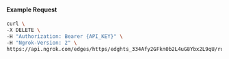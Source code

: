 <!-- Code generated for API Clients. DO NOT EDIT. -->

#### Example Request

```bash
curl \
-X DELETE \
-H "Authorization: Bearer {API_KEY}" \
-H "Ngrok-Version: 2" \
https://api.ngrok.com/edges/https/edghts_334Afy2GFkn0b2L4uG8Ybx2L9qU/routes/edghtsrt_334Ag24gfGRCzfJoOzlTPWCs9DH/backend
```
